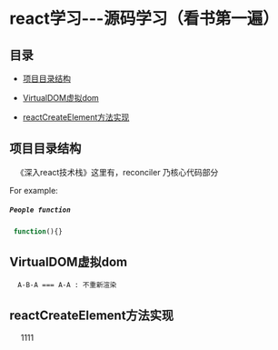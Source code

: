 # react学习---源码学习（看书第一遍）
## 目录
- [项目目录结构](#项目目录结构)
- [VirtualDOM虚拟dom](#VirtualDOM虚拟dom)

- [reactCreateElement方法实现](#reactCreateElement方法实现)



## 项目目录结构
    《深入react技术栈》这里有，reconciler 乃核心代码部分

For example:

##### `People function`

```js
 function(){}

```
## VirtualDOM虚拟dom
      A-B-A === A-A : 不重新渲染

## reactCreateElement方法实现
      1111
